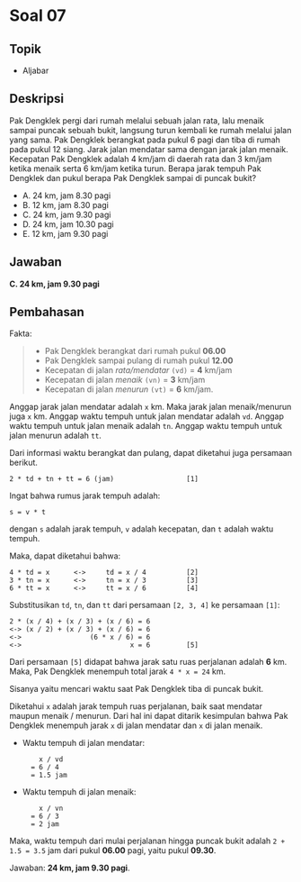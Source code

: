 # Soal 07

## Topik
* Aljabar

## Deskripsi
Pak Dengklek pergi dari rumah melalui sebuah jalan rata, lalu menaik sampai puncak sebuah bukit, langsung turun kembali ke rumah melalui jalan yang sama. 
Pak Dengklek berangkat pada pukul 6 pagi dan tiba di rumah pada pukul 12 siang. Jarak jalan mendatar sama dengan jarak jalan menaik.
Kecepatan Pak Dengklek adalah 4 km/jam di daerah rata dan 3 km/jam ketika menaik serta 6 km/jam ketika turun. 
Berapa jarak tempuh Pak Dengklek dan pukul berapa Pak Dengklek sampai di puncak bukit?

* A. 24 km, jam 8.30 pagi
* B. 12 km, jam 8.30 pagi
* C. 24 km, jam 9.30 pagi
* D. 24 km, jam 10.30 pagi
* E. 12 km, jam 9.30 pagi

## Jawaban
**C. 24 km, jam 9.30 pagi**

## Pembahasan

Fakta:

> * Pak Dengklek berangkat dari rumah pukul **06.00**
> * Pak Dengklek sampai pulang di rumah pukul **12.00**
> * Kecepatan di jalan *rata/mendatar* `(vd)` = **4** km/jam
> * Kecepatan di jalan *menaik* `(vn)` = **3** km/jam
> * Kecepatan di jalan *menurun* `(vt)` = **6** km/jam.

Anggap jarak jalan mendatar adalah `x` km. Maka jarak jalan menaik/menurun juga `x` km.
Anggap waktu tempuh untuk jalan mendatar adalah `vd`.
Anggap waktu tempuh untuk jalan menaik adalah `tn`.
Anggap waktu tempuh untuk jalan menurun adalah `tt`.

Dari informasi waktu berangkat dan pulang, dapat diketahui juga persamaan berikut.

	2 * td + tn + tt = 6 (jam)					[1]

Ingat bahwa rumus jarak tempuh adalah:

	s = v * t

dengan `s` adalah jarak tempuh, `v` adalah kecepatan, dan `t` adalah waktu tempuh.

Maka, dapat diketahui bahwa:

	4 * td = x		<->		td = x / 4			[2]
	3 * tn = x		<->		tn = x / 3			[3]
	6 * tt = x		<->		tt = x / 6			[4]

Substitusikan `td`, `tn`, dan `tt` dari persamaan `[2, 3, 4]` ke persamaan `[1]`:

	2 * (x / 4) + (x / 3) + (x / 6) = 6
	<->	(x / 2) + (x / 3) + (x / 6) = 6
	<-> 				(6 * x / 6) = 6
	<->							  x = 6			[5]

Dari persamaan `[5]` didapat bahwa jarak satu ruas perjalanan adalah **6** km.
Maka, Pak Dengklek menempuh total jarak `4 * x = 24` km.

Sisanya yaitu mencari waktu saat Pak Dengklek tiba di puncak bukit.

Diketahui `x` adalah jarak tempuh ruas perjalanan, baik saat mendatar maupun menaik / menurun. Dari hal ini dapat ditarik kesimpulan bahwa Pak Dengklek menempuh jarak `x` di jalan mendatar dan `x` di jalan menaik.

* Waktu tempuh di jalan mendatar:

		  x / vd
		= 6 / 4
		= 1.5 jam

* Waktu tempuh di jalan menaik:

		  x / vn
		= 6 / 3
		= 2 jam

Maka, waktu tempuh dari mulai perjalanan hingga puncak bukit adalah `2 + 1.5 = 3.5` jam dari pukul **06.00** pagi, yaitu pukul **09.30**.

Jawaban: **24 km, jam 9.30 pagi**.
